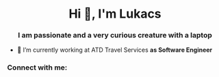 <h1 align="center">Hi 👋, I'm Lukacs</h1>
<h3 align="center">I am passionate and a very curious creature with a laptop</h3>

- 🔭 I’m currently working at ATD Travel Services **as Software Engineer**

<h3 align="left">Connect with me:</h3>
<p align="left">
</p>
